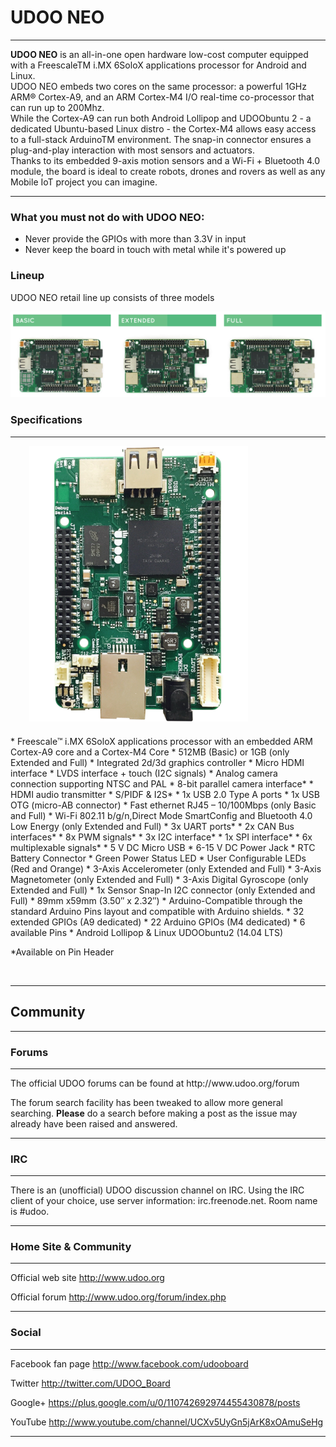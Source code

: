 
<h1>UDOO NEO</h1>
<hr/>
<p>
<strong>UDOO NEO</strong> is an all-in-one open hardware low-cost computer equipped with a FreescaleTM i.MX 6SoloX applications processor for Android and Linux.
<BR>
UDOO NEO embeds two cores on the same processor: a powerful 1GHz ARM® Cortex-A9, and an ARM Cortex-M4 I/O real-time co-processor that can run up to 200Mhz.
<BR>
While the Cortex-A9 can run both Android Lollipop and UDOObuntu 2 - a dedicated Ubuntu-based Linux distro - the Cortex-M4 allows easy access to a full-stack ArduinoTM environment. The snap-in connector ensures a plug-and-play interaction with most sensors and actuators.
<BR>
Thanks to its embedded 9-axis motion sensors and a Wi-Fi + Bluetooth 4.0 module, the board is ideal to create robots, drones and rovers as well as any Mobile IoT project you can imagine.
</p>
<hr/>

<h3>What you must not do with UDOO NEO:</h3>

<ul><li>Never provide the GPIOs with more than 3.3V in input</li>
<li>Never keep the board in touch with metal while it's powered up</li>
</ul>


<h3>Lineup</h3>

UDOO NEO retail line up consists of three models

<img src="img/udoo_neo_versions.jpg" alt="alt text" class="img-responsive" >



<h3>Specifications</h3>
<hr/>

<img src="img/udoo_neo_docs.png" alt="alt text" class="img-responsive pull-right" height="441px" width="350px"  style="margin-bottom:20px; margin-left:30px;">


<br />
* Freescale™ i.MX 6SoloX applications processor with an embedded ARM Cortex-A9 core and a Cortex-M4 Core
* 512MB (Basic) or 1GB (only Extended and Full)
* Integrated 2d/3d graphics controller
* Micro HDMI interface
* LVDS interface + touch (I2C signals)
* Analog camera connection supporting NTSC and PAL
* 8-bit parallel camera interface*
* HDMI audio transmitter
* S/PIDF & I2S*
* 1x USB 2.0 Type A ports
* 1x USB OTG (micro-AB connector)
* Fast ethernet RJ45 – 10/100Mbps (only Basic and Full)
* Wi-Fi 802.11 b/g/n,Direct Mode SmartConfig and Bluetooth 4.0 Low Energy (only Extended and Full)
* 3x UART ports*
* 2x CAN Bus interfaces*
* 8x PWM signals*
* 3x I2C interface*
* 1x SPI interface*
* 6x multiplexable signals*
* 5 V DC Micro USB
* 6-15 V DC Power Jack
* RTC Battery Connector
* Green Power Status LED
* User Configurable LEDs (Red and Orange)
* 3-Axis Accelerometer (only Extended and Full)
* 3-Axis Magnetometer (only Extended and Full)
* 3-Axis Digital Gyroscope (only Extended and Full)
* 1x Sensor Snap-In I2C connector (only Extended and Full)
* 89mm x59mm (3.50″ x 2.32″)
* Arduino-Compatible through the standard Arduino Pins layout and compatible with Arduino shields.
* 32 extended GPIOs (A9 dedicated)
* 22 Arduino GPIOs (M4 dedicated)
* 6 available Pins
* Android Lollipop & Linux UDOObuntu2 (14.04 LTS)

&#42;Available on Pin Header


<br />

<hr/>

<h2>Community</h2>
<hr/>

<h3>Forums</h3>
<hr/>
The official UDOO forums can be found at http://www.udoo.org/forum

The forum search facility has been tweaked to allow more general searching. <b>Please</b> do a search before making a post as the issue may already have been raised and answered.

<hr/>
<h3>IRC</h3>
<hr/>
There is an (unofficial) UDOO discussion channel on IRC. Using the IRC client of your choice, use server information: irc.freenode.net. Room name is #udoo.

<hr/>
<h3>Home Site & Community</h3>
<hr/>

Official web site http://www.udoo.org

Official forum http://www.udoo.org/forum/index.php

<hr/>
<h3>Social</h3>
<hr/>

Facebook fan page http://www.facebook.com/udooboard

Twitter http://twitter.com/UDOO_Board

Google+ https://plus.google.com/u/0/110742692974455430878/posts

YouTube http://www.youtube.com/channel/UCXv5UyGn5jArK8xOAmuSeHg



<div class="clear"></div>
<hr/>
